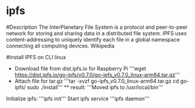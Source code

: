 # ipfs

#Description
The InterPlanetary File System is a protocol and peer-to-peer network for storing and sharing data in a distributed file system. IPFS uses content-addressing to uniquely identify each file in a global namespace connecting all computing devices. Wikipedia

#Install IPFS on CLI linux
* Download file from dist.ipfs.io for Raspberry Pi
'''wget https://dist.ipfs.io/go-ipfs/v0.7.0/go-ipfs_v0.7.0_linux-arm64.tar.gz'''
* Attach file for tar.gz
'''tar -xvzf go-ipfs_v0.7.0_linux-arm64.tar.gz
cd go-ipfs/
sudo ./install'''
** result: '''Moved ipfs to /usr/local/bin'''

Initialize ipfs:
'''ipfs init'''
Start ipfs service
'''ipfs daemon'''